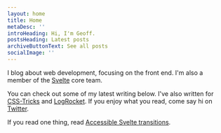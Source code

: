 ```yaml
---
layout: home
title: Home
metaDesc: ''
introHeading: Hi, I'm Geoff.
postsHeading: Latest posts
archiveButtonText: See all posts
socialImage: ''
---
```


I blog about web development, focusing on the front end. I'm also a member of the [Svelte](https://svelte.dev/) core team.

You can check out some of my latest writing below. I've also written for [CSS-Tricks](https://css-tricks.com/author/geoffrich/) and [LogRocket](https://blog.logrocket.com/author/geoffrich/). If you enjoy what you read, come say hi on [Twitter](https://twitter.com/geoffrich_).

If you read one thing, read [Accessible Svelte transitions](/posts/accessible-svelte-transitions/).
